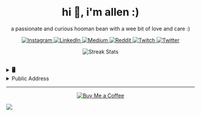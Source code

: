 <h1 align="center">hi 👋,  i'm allen :)</h1>
<p align="center">a passionate and curious hooman bean with a wee bit of love and care :)</p>

<p align="center">
    <a href="https://instagram.com/beaniespolaroids">
        <img src="https://img.shields.io/badge/Instagram-%23E4405F.svg?logo=Instagram&logoColor=white" alt="Instagram">
    </a>
    <a href="https://linkedin.com/in/allenchrissodhas">
        <img src="https://img.shields.io/badge/LinkedIn-%230077B5.svg?logo=linkedin&logoColor=white" alt="LinkedIn">
    </a>
    <a href="https://medium.com/@beaniespolaroids">
        <img src="https://img.shields.io/badge/Medium-12100E?logo=medium&logoColor=white" alt="Medium">
    </a>
    <a href="https://reddit.com/user/beaniespolaroids">
        <img src="https://img.shields.io/badge/Reddit-%23FF4500.svg?logo=Reddit&logoColor=white" alt="Reddit">
    </a>
    <a href="https://twitch.tv/talionnn">
        <img src="https://img.shields.io/badge/Twitch-%239146FF.svg?logo=Twitch&logoColor=white" alt="Twitch">
    </a>
    <a href="https://twitter.com/allencdhas">
        <img src="https://img.shields.io/badge/Twitter-%231DA1F2.svg?logo=Twitter&logoColor=white" alt="Twitter">
    </a>
</p>


<p align="center">
    <img src="https://github-readme-streak-stats.herokuapp.com/?user=allencdhas&theme=dark&hide_border=true" alt="Streak Stats">
</p>

<br>

<details>
  <summary><b>🖥️</b></summary>
  <br/>

  
![C](https://img.shields.io/badge/c-%2300599C.svg?style=for-the-badge&logo=c&logoColor=white) 
    ![C#](https://img.shields.io/badge/c%23-%23239120.svg?style=for-the-badge&logo=c-sharp&logoColor=white) 
    ![C++](https://img.shields.io/badge/c++-%2300599C.svg?style=for-the-badge&logo=c%2B%2B&logoColor=white) 
    ![Dart](https://img.shields.io/badge/dart-%230175C2.svg?style=for-the-badge&logo=dart&logoColor=white) 
    ![CSS3](https://img.shields.io/badge/css3-%231572B6.svg?style=for-the-badge&logo=css3&logoColor=white) 
    ![Go](https://img.shields.io/badge/go-%2300ADD8.svg?style=for-the-badge&logo=go&logoColor=white) 
    ![GraphQL](https://img.shields.io/badge/-GraphQL-E10098?style=for-the-badge&logo=graphql&logoColor=white) 
    ![HTML5](https://img.shields.io/badge/html5-%23E34F26.svg?style=for-the-badge&logo=html5&logoColor=white) 
    ![Java](https://img.shields.io/badge/java-%23ED8B00.svg?style=for-the-badge&logo=openjdk&logoColor=white) 
    ![JavaScript](https://img.shields.io/badge/javascript-%23323330.svg?style=for-the-badge&logo=javascript&logoColor=%23F7DF1E)
    ![Python](https://img.shields.io/badge/python-3670A0?style=for-the-badge&logo=python&logoColor=ffdd54)
    ![PHP](https://img.shields.io/badge/php-%23777BB4.svg?style=for-the-badge&logo=php&logoColor=white) 
    ![Rust](https://img.shields.io/badge/rust-%23000000.svg?style=for-the-badge&logo=rust&logoColor=white) 
    ![Solidity](https://img.shields.io/badge/Solidity-%23363636.svg?style=for-the-badge&logo=solidity&logoColor=white) 
    ![TypeScript](https://img.shields.io/badge/typescript-%23007ACC.svg?style=for-the-badge&logo=typescript&logoColor=white) 
    ![Firebase](https://img.shields.io/badge/firebase-%23039BE5.svg?style=for-the-badge&logo=firebase) 
    ![AWS](https://img.shields.io/badge/AWS-%23FF9900.svg?style=for-the-badge&logo=amazon-aws&logoColor=white) 
    ![.Net](https://img.shields.io/badge/.NET-5C2D91?style=for-the-badge&logo=.net&logoColor=white) 
    ![Angular.js](https://img.shields.io/badge/angular.js-%23E23237.svg?style=for-the-badge&logo=angularjs&logoColor=white) 
    ![Bootstrap](https://img.shields.io/badge/bootstrap-%238511FA.svg?style=for-the-badge&logo=bootstrap&logoColor=white) 
    ![Bun](https://img.shields.io/badge/Bun-%23000000.svg?style=for-the-badge&logo=bun&logoColor=white) 
    ![Express.js](https://img.shields.io/badge/express.js-%23404d59.svg?style=for-the-badge&logo=express&logoColor=%2361DAFB) 
    ![jQuery](https://img.shields.io/badge/jquery-%230769AD.svg?style=for-the-badge&logo=jquery&logoColor=white) 
    ![Next JS](https://img.shields.io/badge/Next-black?style=for-the-badge&logo=next.js&logoColor=white) 
    ![NodeJS](https://img.shields.io/badge/node.js-6DA55F?style=for-the-badge&logo=node.js&logoColor=white) 
    ![React](https://img.shields.io/badge/react-%2320232a.svg?style=for-the-badge&logo=react&logoColor=%2361DAFB) 
    ![React Native](https://img.shields.io/badge/react_native-%2320232a.svg?style=for-the-badge&logo=react&logoColor=%2361DAFB) 
    ![Web3.js](https://img.shields.io/badge/web3.js-F16822?style=for-the-badge&logo=web3.js&logoColor=white) 
    ![Yarn](https://img.shields.io/badge/yarn-%232C8EBB.svg?style=for-the-badge&logo=yarn&logoColor=white) 
    ![Nginx](https://img.shields.io/badge/nginx-%23009639.svg?style=for-the-badge&logo=nginx&logoColor=white) 
    ![MicrosoftSQLServer](https://img.shields.io/badge/Microsoft%20SQL%20Server-CC2927?style=for-the-badge&logo=microsoft%20sql%20server&logoColor=white) 
    ![MongoDB](https://img.shields.io/badge/MongoDB-%234ea94b.svg?style=for-the-badge&logo=mongodb&logoColor=white) 
    ![MySQL](https://img.shields.io/badge/mysql-%2300000f.svg?style=for-the-badge&logo=mysql&logoColor=white) 
    ![MariaDB](https://img.shields.io/badge/MariaDB-003545?style=for-the-badge&logo=mariadb&logoColor=white) 
    ![Supabase](https://img.shields.io/badge/Supabase-3ECF8E?style=for-the-badge&logo=supabase&logoColor=white) 
    ![SQLite](https://img.shields.io/badge/sqlite-%2307405e.svg?style=for-the-badge&logo=sqlite&logoColor=white) 
    ![GIT](https://img.shields.io/badge/Git-fc6d26?style=for-the-badge&logo=git&logoColor=white) 
    ![LINUX](https://img.shields.io/badge/Linux-FCC624?style=for-the-badge&logo=linux&logoColor=black)

</details>

<details>
    <summary>Public Address</summary>
    <br>
    0x
</details>





---
<p align="center">
    <a href="https://buymeacoffee.com/beaniespolaroids">
        <img src="https://img.shields.io/badge/Buy%20Me%20a%20Coffee-ffdd00?style=for-the-badge&logo=buy-me-a-coffee&logoColor=black" alt="Buy Me a Coffee">
    </a>
</p>

<img src="https://imgur.com/rilHVxA.png"/> 
